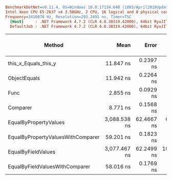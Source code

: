 ``` ini

BenchmarkDotNet=v0.11.4, OS=Windows 10.0.17134.648 (1803/April2018Update/Redstone4)
Intel Xeon CPU E5-2637 v4 3.50GHz, 2 CPU, 16 logical and 8 physical cores
Frequency=3410070 Hz, Resolution=293.2491 ns, Timer=TSC
  [Host]     : .NET Framework 4.7.2 (CLR 4.0.30319.42000), 64bit RyuJIT-v4.7.3362.0
  DefaultJob : .NET Framework 4.7.2 (CLR 4.0.30319.42000), 64bit RyuJIT-v4.7.3362.0


```
|                            Method |         Mean |      Error |      StdDev |  Ratio | RatioSD | Gen 0/1k Op | Gen 1/1k Op | Gen 2/1k Op | Allocated Memory/Op |
|---------------------------------- |-------------:|-----------:|------------:|-------:|--------:|------------:|------------:|------------:|--------------------:|
|              this_x_Equals_this_y |    11.847 ns |  0.2397 ns |   0.2125 ns |   1.00 |    0.00 |           - |           - |           - |                   - |
|                      ObjectEquals |    11.942 ns |  0.2264 ns |   0.2007 ns |   1.01 |    0.02 |           - |           - |           - |                   - |
|                              Func |     2.855 ns |  0.0929 ns |   0.1208 ns |   0.24 |    0.01 |           - |           - |           - |                   - |
|                          Comparer |     8.771 ns |  0.1568 ns |   0.1310 ns |   0.74 |    0.02 |           - |           - |           - |                   - |
|             EqualByPropertyValues | 3,088.538 ns | 62.4667 ns |  64.1487 ns | 261.67 |    6.49 |      0.2213 |      0.0267 |      0.0076 |              1450 B |
| EqualByPropertyValuesWithComparer |    59.201 ns |  0.1823 ns |   0.1522 ns |   5.00 |    0.10 |           - |           - |           - |                   - |
|                EqualByFieldValues | 3,077.467 ns | 62.2499 ns | 105.7050 ns | 260.54 |    9.62 |      0.2213 |      0.0267 |      0.0076 |              1450 B |
|    EqualByFieldValuesWithComparer |    58.016 ns |  0.1769 ns |   0.1381 ns |   4.91 |    0.09 |           - |           - |           - |                   - |
